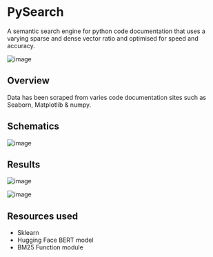 # PySearch
A semantic search engine for python code documentation that uses a varying sparse and dense vector ratio and optimised for speed and accuracy. 

![image](https://github.com/isaacngggg/FYP/assets/108262412/4b2507a1-27c3-48a0-8873-a077da282dd0)


## Overview

Data has been scraped from varies code documentation sites such as Seaborn, Matplotlib & numpy.



## Schematics
![image](https://github.com/isaacngggg/FYP/assets/108262412/8c808140-9ea7-4685-93be-aeaa7666ac2c)

## Results

![image](https://github.com/isaacngggg/FYP/assets/108262412/d28283c2-845b-4eb6-b30b-3aab701b5baa)


![image](https://github.com/isaacngggg/FYP/assets/108262412/ae390f50-c88d-4e85-9c9a-9933d0c1c13f)


## Resources used
- Sklearn
- Hugging Face BERT model
- BM25 Function module
